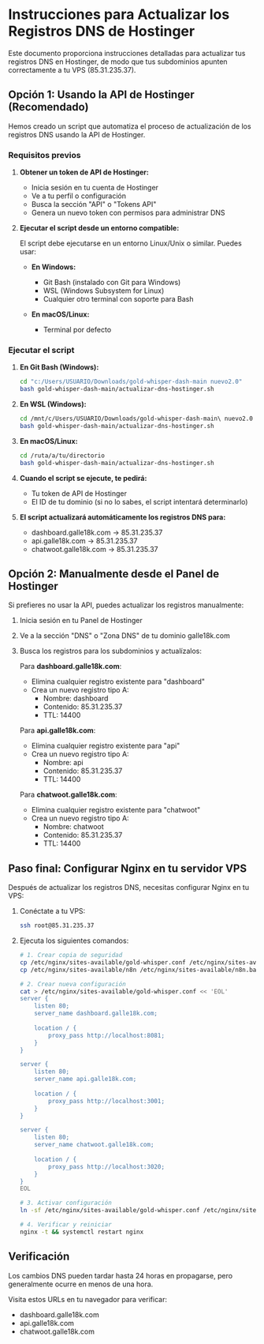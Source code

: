 # Instrucciones para Actualizar los Registros DNS de Hostinger

Este documento proporciona instrucciones detalladas para actualizar tus registros DNS en Hostinger, de modo que tus subdominios apunten correctamente a tu VPS (85.31.235.37).

## Opción 1: Usando la API de Hostinger (Recomendado)

Hemos creado un script que automatiza el proceso de actualización de los registros DNS usando la API de Hostinger.

### Requisitos previos

1. **Obtener un token de API de Hostinger:**
   - Inicia sesión en tu cuenta de Hostinger
   - Ve a tu perfil o configuración
   - Busca la sección "API" o "Tokens API"
   - Genera un nuevo token con permisos para administrar DNS

2. **Ejecutar el script desde un entorno compatible:**
   
   El script debe ejecutarse en un entorno Linux/Unix o similar. Puedes usar:

   - **En Windows:**
     - Git Bash (instalado con Git para Windows)
     - WSL (Windows Subsystem for Linux)
     - Cualquier otro terminal con soporte para Bash

   - **En macOS/Linux:**
     - Terminal por defecto

### Ejecutar el script

1. **En Git Bash (Windows):**
   ```bash
   cd "c:/Users/USUARIO/Downloads/gold-whisper-dash-main nuevo2.0"
   bash gold-whisper-dash-main/actualizar-dns-hostinger.sh
   ```

2. **En WSL (Windows):**
   ```bash
   cd /mnt/c/Users/USUARIO/Downloads/gold-whisper-dash-main\ nuevo2.0
   bash gold-whisper-dash-main/actualizar-dns-hostinger.sh
   ```

3. **En macOS/Linux:**
   ```bash
   cd /ruta/a/tu/directorio
   bash gold-whisper-dash-main/actualizar-dns-hostinger.sh
   ```

4. **Cuando el script se ejecute, te pedirá:**
   - Tu token de API de Hostinger
   - El ID de tu dominio (si no lo sabes, el script intentará determinarlo)

5. **El script actualizará automáticamente los registros DNS para:**
   - dashboard.galle18k.com → 85.31.235.37
   - api.galle18k.com → 85.31.235.37
   - chatwoot.galle18k.com → 85.31.235.37

## Opción 2: Manualmente desde el Panel de Hostinger

Si prefieres no usar la API, puedes actualizar los registros manualmente:

1. Inicia sesión en tu Panel de Hostinger
2. Ve a la sección "DNS" o "Zona DNS" de tu dominio galle18k.com
3. Busca los registros para los subdominios y actualízalos:

   Para **dashboard.galle18k.com**:
   - Elimina cualquier registro existente para "dashboard"
   - Crea un nuevo registro tipo A:
     - Nombre: dashboard
     - Contenido: 85.31.235.37
     - TTL: 14400

   Para **api.galle18k.com**:
   - Elimina cualquier registro existente para "api"
   - Crea un nuevo registro tipo A:
     - Nombre: api
     - Contenido: 85.31.235.37
     - TTL: 14400

   Para **chatwoot.galle18k.com**:
   - Elimina cualquier registro existente para "chatwoot"
   - Crea un nuevo registro tipo A:
     - Nombre: chatwoot
     - Contenido: 85.31.235.37
     - TTL: 14400

## Paso final: Configurar Nginx en tu servidor VPS

Después de actualizar los registros DNS, necesitas configurar Nginx en tu VPS:

1. Conéctate a tu VPS:
   ```bash
   ssh root@85.31.235.37
   ```

2. Ejecuta los siguientes comandos:
   ```bash
   # 1. Crear copia de seguridad
   cp /etc/nginx/sites-available/gold-whisper.conf /etc/nginx/sites-available/gold-whisper.conf.backup 2>/dev/null
   cp /etc/nginx/sites-available/n8n /etc/nginx/sites-available/n8n.backup 2>/dev/null

   # 2. Crear nueva configuración
   cat > /etc/nginx/sites-available/gold-whisper.conf << 'EOL'
   server {
       listen 80;
       server_name dashboard.galle18k.com;
       
       location / {
           proxy_pass http://localhost:8081;
       }
   }

   server {
       listen 80;
       server_name api.galle18k.com;
       
       location / {
           proxy_pass http://localhost:3001;
       }
   }

   server {
       listen 80;
       server_name chatwoot.galle18k.com;
       
       location / {
           proxy_pass http://localhost:3020;
       }
   }
   EOL

   # 3. Activar configuración
   ln -sf /etc/nginx/sites-available/gold-whisper.conf /etc/nginx/sites-enabled/

   # 4. Verificar y reiniciar
   nginx -t && systemctl restart nginx
   ```

## Verificación

Los cambios DNS pueden tardar hasta 24 horas en propagarse, pero generalmente ocurre en menos de una hora.

Visita estos URLs en tu navegador para verificar:
- dashboard.galle18k.com
- api.galle18k.com
- chatwoot.galle18k.com
